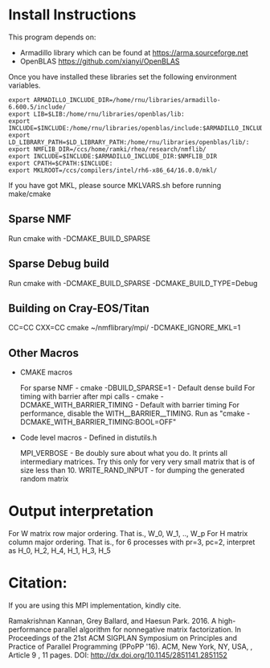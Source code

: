 Install Instructions
====================

This program depends on:

- Armadillo library which can be found at https://arma.sourceforge.net
- OpenBLAS https://github.com/xianyi/OpenBLAS

Once you have installed these libraries set the following environment variables.

````
export ARMADILLO_INCLUDE_DIR=/home/rnu/libraries/armadillo-6.600.5/include/
export LIB=$LIB:/home/rnu/libraries/openblas/lib:
export INCLUDE=$INCLUDE:/home/rnu/libraries/openblas/include:$ARMADILLO_INCLUDE_DIR:
export LD_LIBRARY_PATH=$LD_LIBRARY_PATH:/home/rnu/libraries/openblas/lib/:
export NMFLIB_DIR=/ccs/home/ramki/rhea/research/nmflib/
export INCLUDE=$INCLUDE:$ARMADILLO_INCLUDE_DIR:$NMFLIB_DIR
export CPATH=$CPATH:$INCLUDE:
export MKLROOT=/ccs/compilers/intel/rh6-x86_64/16.0.0/mkl/
````

If you have got MKL, please source MKLVARS.sh before running make/cmake

Sparse NMF
---------
Run cmake with -DCMAKE_BUILD_SPARSE

Sparse Debug build
------------------
Run cmake with -DCMAKE_BUILD_SPARSE -DCMAKE_BUILD_TYPE=Debug

Building on Cray-EOS/Titan
-----------------------
CC=CC CXX=CC cmake ~/nmflibrary/mpi/ -DCMAKE_IGNORE_MKL=1

Other Macros
-------------

* CMAKE macros

  For sparse NMF - cmake -DBUILD_SPARSE=1 - Default dense build
  For timing with barrier after mpi calls - cmake -DCMAKE_WITH_BARRIER_TIMING - Default with barrier timing
  For performance, disable the WITH__BARRIER__TIMING. Run as "cmake -DCMAKE_WITH_BARRIER_TIMING:BOOL=OFF"

* Code level macros - Defined in distutils.h

  MPI_VERBOSE - Be doubly sure about what you do. It prints all intermediary matrices.
			   Try this only for very very small matrix that is of size less than 10.
  WRITE_RAND_INPUT - for dumping the generated random matrix

Output interpretation
======================
For W matrix row major ordering. That is., W_0, W_1, .., W_p
For H matrix column major ordering. That is., for 6 processes
with pr=3, pc=2, interpret as H_0, H_2, H_4, H_1, H_3, H_5

Citation:
=========

If you are using this MPI implementation, kindly cite.

Ramakrishnan Kannan, Grey Ballard, and Haesun Park. 2016. A high-performance parallel algorithm for nonnegative matrix factorization. In Proceedings of the 21st ACM SIGPLAN Symposium on Principles and Practice of Parallel Programming (PPoPP '16). ACM, New York, NY, USA, , Article 9 , 11 pages. DOI: http://dx.doi.org/10.1145/2851141.2851152
